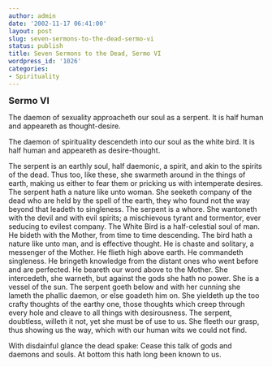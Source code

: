 ```yaml
---
author: admin
date: '2002-11-17 06:41:00'
layout: post
slug: seven-sermons-to-the-dead-sermo-vi
status: publish
title: Seven Sermons to the Dead, Sermo VI
wordpress_id: '1026'
categories:
- Spirituality
---
```

<font size="+1"><strong>Sermo VI</strong></font>

The daemon of sexuality approacheth our soul as a serpent. It is half human and appeareth as thought-desire.

The daemon of spirituality descendeth into our soul as the white bird. It is half human and appeareth as desire-thought.

The serpent is an earthly soul, half daemonic, a spirit, and akin to the spirits of the dead. Thus too, like these, she swarmeth around in the things of earth, making us either to fear them or pricking us with intemperate desires. The serpent hath a nature like unto woman. She seeketh company of the dead who are held by the spell of the earth, they who found not the way beyond that leadeth to singleness. The serpent is a whore. She wantoneth with the devil and with evil spirits; a mischievous tyrant and tormentor, ever seducing to evilest company. The White Bird is a half-celestial soul of man. He bideth with the Mother, from time to time descending. The bird hath a nature like unto man, and is effective thought. He is chaste and solitary, a messenger of the Mother. He flieth high above earth. He commandeth singleness. He bringeth knowledge from the distant ones who went before and are perfected. He beareth our word above to the Mother. She intercedeth, she warneth, but against the gods she hath no power. She is a vessel of the sun. The serpent goeth below and with her cunning she lameth the phallic daemon, or else goadeth him on. She yieldeth up the too crafty thoughts of the earthy one, those thoughts which creep through every hole and cleave to all things with desirousness. The serpent, doubtless, willeth it not, yet she must be of use to us. She fleeth our grasp, thus showing us the way, which with our human wits we could not find.

With disdainful glance the dead spake: Cease this talk of gods and daemons and souls. At bottom this hath long been known to us.

